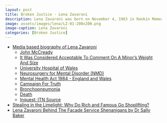 ```yaml
---
layout: post
title: Broken Justice - Lena Zavaroni
description: Lena Zavaroni was born on November 4, 1963 in Rankin Memorial Hospital, Greenock, Inverclyde, Scotland, United Kingdom to Victor Zavaroni (1939) and Hilda Catherine (Jordan) Zavaroni (c1940-1989).
image: assets/images/lena/LZ-01-200x200.png
image-caption: Lena Zavaroni
categories: [Broken Justice]
---
```


* [Media based biography of Lena Zavaroni](https://fanzoflenazavaroni.github.io/biography/lena-zavaroni)
   * [John McCready](https://fanzoflenazavaroni.github.io/biography/lena-zavaroni#john-mccready)
   * [It Was Considered Acceptable To Comment On A Minor’s Weight And Size](https://fanzoflenazavaroni.github.io/biography/lena-zavaroni#it-was-considered-acceptable-to-comment-on-a-minors-weight-and-size)
   * [University Hospital of Wales](https://fanzoflenazavaroni.github.io/biography/lena-zavaroni#university-hospital-of-wales)
   * [Neurosurgery for Mental Disorder (NMD)](https://fanzoflenazavaroni.github.io/biography/lena-zavaroni#neurosurgery-for-mental-disorder-nmd)
   * [Mental Health Act 1984 - England and Wales](https://fanzoflenazavaroni.github.io/biography/lena-zavaroni#mental-health-act-1984---england-and-wales)
   * [Campaign For Truth](https://fanzoflenazavaroni.github.io/biography/lena-zavaroni#campaign-for-truth)
   * [Bronchopneumonia](https://fanzoflenazavaroni.github.io/biography/lena-zavaroni#bronchopneumonia)
   * [Death](https://fanzoflenazavaroni.github.io/biography/lena-zavaroni#death)
   * [Inquest: ITN Source](https://fanzoflenazavaroni.github.io/itn/1999/10/08/ITN-source-lena-zavaroni-inquest-due-to-end.html)
* [Stealing in the Limelight; Why Do Rich and Famous Go Shoplifting?](https://fanzoflenazavaroni.github.io/onthisday/11/11-09.html)
* [Lena Zavaroni Behind The Facade Service Shenanigans by Dr Sally Baker](http://www.drsallybaker.com/tag/lena-zavaroni/#primary)

<style>
.dt-published {display: none;}
.post-meta:after {content: "4 November 1963 - 1 October 1999";}
.height-adjust1 {width:auto; height:350px;}
.height-adjust2 {width:auto; height:307px;}
</style>

